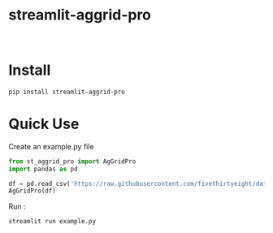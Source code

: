 # streamlit-aggrid-pro

<br>

# Install
```
pip install streamlit-aggrid-pro

```

# Quick Use
Create an example.py file
```python
from st_aggrid_pro import AgGridPro
import pandas as pd

df = pd.read_csv('https://raw.githubusercontent.com/fivethirtyeight/data/master/airline-safety/airline-safety.csv')
AgGridPro(df)
```
Run :
```shell
streamlit run example.py
```
